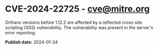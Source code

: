 # CVE-2024-22725 - cve@mitre.org

Orthanc versions before 1.12.2 are affected by a reflected cross-site scripting (XSS) vulnerability. The vulnerability was present in the server's error reporting.

**Publish date:** 2024-01-24
